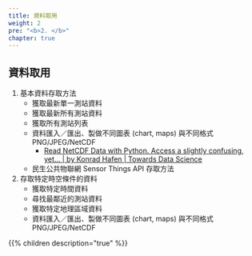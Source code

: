 ```yaml
---
title: 資料取用
weight: 2
pre: "<b>2. </b>"
chapter: true
---
```


## 資料取用

1. 基本資料存取方法
    - 獲取最新單一測站資料
    - 獲取最新所有測站資料
    - 獲取所有測站列表
    - 資料匯入／匯出、製做不同圖表 (chart, maps) 與不同格式 PNG/JPEG/NetCDF
        - [Read NetCDF Data with Python. Access a slightly confusing, yet… | by Konrad Hafen | Towards Data Science](https://towardsdatascience.com/read-netcdf-data-with-python-901f7ff61648)
    - 民生公共物聯網 Sensor Things API 存取方法
2. 存取特定時空條件的資料
    - 獲取特定時間資料
    - 尋找最鄰近的測站資料
    - 獲取特定地理區域資料
    - 資料匯入／匯出、製做不同圖表 (chart, maps) 與不同格式 PNG/JPEG/NetCDF


{{% children description="true" %}}
